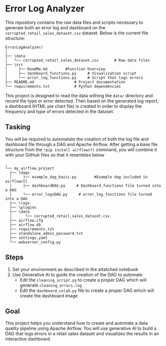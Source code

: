 # Error Log Analyzer
This repository contains the raw data files and scripts necessary to generate both an error log and dashboard on the `corrupted_retail_sales_dataset.csv` dataset. Below is the current file structure:
```
ErrorLogAnalyzer/
│
├── \data      
│   └── corrupted_retail_sales_dataset.csv       # Raw data files 
├── \src   
│     ├── ReadMe.md        #Function Overview  
│     ├── dashboard_functions.py     # Visualization script
│     └── error_log_functions.py     # Script that logs errors
├── README.md                  # Project documentation
└── requirements.txt           # Python dependencies
```

This project is designed to read the data withing the `data/` directory and record the type or error detected. Then based on the generated log report, a dashboard (HTML pie chart file) is created in order to display the frequency and type of errors detected in the dataset.

## Tasking
You will be required to automatate the creation of both the log file and dashboard file through a DAG and Apache Airflow. After getting a base file structure from the `!pip install airflowctl` command, you will combine it with your GitHub files so that it resembles below
```
.
└── my_airflow_project
  ├── \dags
  │     ├── example_dag_basic.py        #Example dag included in airflowctl
  │     ├── dashboardDAG.py     # Dashboard_functions file turned into a DAG
  │     └── error_logsDAG.py     # error_log_functions file turned into a DAG
  ├── \logs
  ├── \plugins
  ├── \data   
  |      └── corrupted_retail_sales_dataset.csv
  ├── airflow.cfg
  ├── airflow.db
  ├── requirements.txt
  ├── standalone_admin_password.txt
  ├── settings.yaml
  └── webserver_config.py
```

## Steps
1. Set your environment as described in the attatched notebook
2. Use Generative AI to guide the creation of the DAG to automate
   - Edit the `cleaning_script.py` to create a proper DAG which will generate `cleaning_errors.log`
   - Edit the `dashboard_colab.py` file to create a proper DAG which will create the dashboard image

## Goal
   This project helps you understand how to create and automate a data quality pipeline using Apache Airflow. You will use generative AI to build a DAG that logs errors in a retail sales dataset and visualizes the results in an interactive dashboard.
